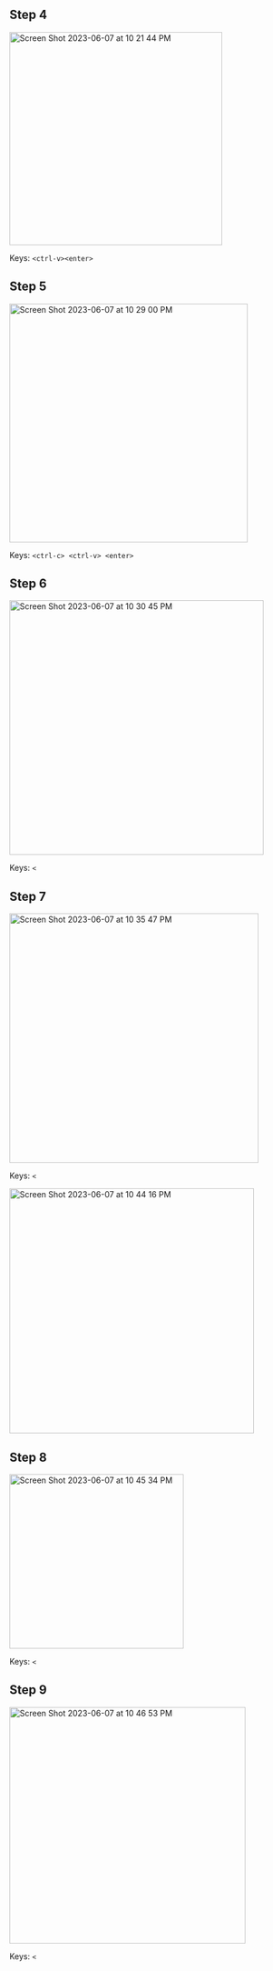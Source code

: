 ## Step 4

<img width="375" alt="Screen Shot 2023-06-07 at 10 21 44 PM" src="https://github.com/brrandonkim/cse15l-lab-reports/assets/110199983/0ec5e70d-3fc9-4c17-ae6c-68b75132e134">

Keys: `<ctrl-v><enter>`

## Step 5

<img width="420" alt="Screen Shot 2023-06-07 at 10 29 00 PM" src="https://github.com/brrandonkim/cse15l-lab-reports/assets/110199983/abeedeb9-b77e-4ea7-a53d-edf8b20e94f2">

Keys: `<ctrl-c> <ctrl-v> <enter>`

## Step 6

<img width="448" alt="Screen Shot 2023-06-07 at 10 30 45 PM" src="https://github.com/brrandonkim/cse15l-lab-reports/assets/110199983/81282c90-ce85-4878-a215-4bc7bff04da5">

Keys: `<`

## Step 7

<img width="439" alt="Screen Shot 2023-06-07 at 10 35 47 PM" src="https://github.com/brrandonkim/cse15l-lab-reports/assets/110199983/2b628fb7-beab-4820-a515-74c22e08835c">

Keys: `<`

<img width="431" alt="Screen Shot 2023-06-07 at 10 44 16 PM" src="https://github.com/brrandonkim/cse15l-lab-reports/assets/110199983/a3c81d32-4f94-4e17-b40a-5635cbe23589">

## Step 8
<img width="307" alt="Screen Shot 2023-06-07 at 10 45 34 PM" src="https://github.com/brrandonkim/cse15l-lab-reports/assets/110199983/6e5e5402-3ebf-4dc7-bbc8-f8836b124c3c">

Keys: `<`

## Step 9

<img width="416" alt="Screen Shot 2023-06-07 at 10 46 53 PM" src="https://github.com/brrandonkim/cse15l-lab-reports/assets/110199983/8abde857-ac6f-473b-b579-8ccdc81dd9e9">

Keys: `<`
